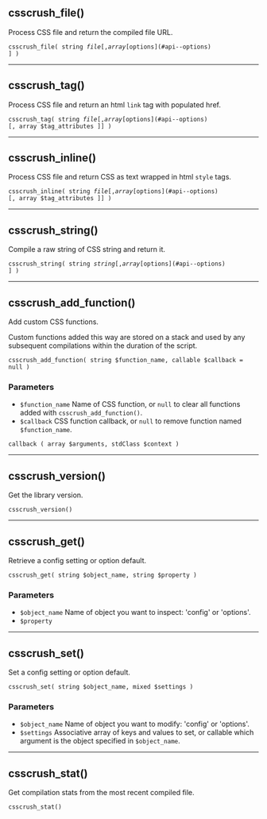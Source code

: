 <!--{

"title": "API functions"

}-->

## csscrush_file()

Process CSS file and return the compiled file URL.

<code>csscrush_file( string $file [, array [$options](#api--options) ] )</code>


***************

## csscrush_tag()

Process CSS file and return an html `link` tag with populated href.

<code>csscrush_tag( string $file [, array [$options](#api--options) [, array $tag\_attributes ]] )</code>


***************

## csscrush_inline()

Process CSS file and return CSS as text wrapped in html `style` tags.

<code>csscrush_inline( string $file [, array [$options](#api--options) [, array $tag\_attributes ]] )</code>


***************

## csscrush_string()

Compile a raw string of CSS string and return it.

<code>csscrush_string( string $string [, array [$options](#api--options) ] )</code>


***************

## csscrush\_add_function()

Add custom CSS functions.

Custom functions added this way are stored on a stack and used by any
subsequent compilations within the duration of the script.

`csscrush_add_function( string $function_name, callable $callback = null )`

### Parameters

 * `$function_name`  Name of CSS function, or `null` to clear all functions added with `csscrush_add_function()`.
 * `$callback`  CSS function callback, or `null` to remove function named `$function_name`.

`callback ( array $arguments, stdClass $context )`


***************

## csscrush_version()

Get the library version.

`csscrush_version()`


***************

## csscrush_get()

Retrieve a config setting or option default.

`csscrush_get( string $object_name, string $property )`

### Parameters

 * `$object_name`  Name of object you want to inspect: 'config' or 'options'.
 * `$property`


***************

## csscrush_set()

Set a config setting or option default.

`csscrush_set( string $object_name, mixed $settings )`

### Parameters

 * `$object_name`  Name of object you want to modify: 'config' or 'options'.
 * `$settings`  Associative array of keys and values to set, or callable which argument is the object specified in `$object_name`.


***************

## csscrush_stat()

Get compilation stats from the most recent compiled file.

`csscrush_stat()`
